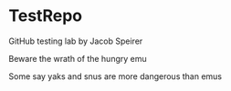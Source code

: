 # TestRepo
GitHub testing lab by Jacob Speirer

Beware the wrath of the hungry emu

Some say yaks and snus are more dangerous than emus
